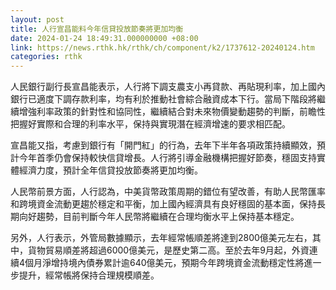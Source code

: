 ```yaml
---
layout: post
title: 人行宣昌能料今年信貸投放節奏將更加均衡
date: 2024-01-24 18:49:31.000000000 +08:00
link: https://news.rthk.hk/rthk/ch/component/k2/1737612-20240124.htm
categories: rthk
---
```


人民銀行副行長宣昌能表示，人行將下調支農支小再貸款、再貼現利率，加上國內銀行已適度下調存款利率，均有利於推動社會綜合融資成本下行。當局下階段將繼續增強利率政策的針對性和協同性，繼續結合對未來物價變動趨勢的判斷，前瞻性把握好實際和合理的利率水平，保持與實現潛在經濟增速的要求相匹配。

宣昌能又指，考慮到銀行有「開門紅」的行為，去年下半年各項政策持續顯效，預計今年首季仍會保持較快信貸增長。人行將引導金融機構把握好節奏，穩固支持實體經濟力度，預計全年信貸投放節奏將更加均衡。

人民幣前景方面，人行認為，中美貨幣政策周期的錯位有望改善，有助人民幣匯率和跨境資金流動更趨於穩定和平衡，加上國內經濟具有良好穩固的基本面，保持長期向好趨勢，目前判斷今年人民幣將繼續在合理均衡水平上保持基本穩定。

另外，人行表示，外管局數據顯示，去年經常帳順差將達到2800億美元左右，其中，貨物貿易順差將超過6000億美元，是歷史第二高。至於去年9月起，外資連續4個月淨增持境內債券累計逾640億美元，預期今年跨境資金流動穩定性將進一步提升，經常帳將保持合理規模順差。
